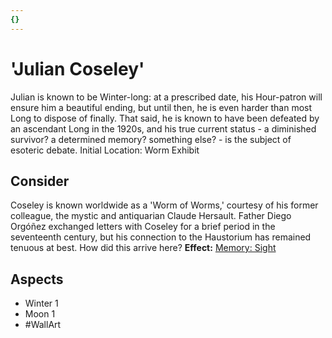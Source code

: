 ```yaml
---
{}
---
```

# 'Julian Coseley'
Julian is known to be Winter-long: at a prescribed date, his Hour-patron will ensure him a beautiful ending, but until then, he is even harder than most Long to dispose of finally. That said, he is known to have been defeated by an ascendant Long in the 1920s, and his true current status - a diminished survivor? a determined memory? something else? - is the subject of esoteric debate.
Initial Location: Worm Exhibit
## Consider
Coseley is known worldwide as a 'Worm of Worms,' courtesy of his former colleague, the mystic and antiquarian Claude Hersault. Father Diego Orgóñez exchanged letters with Coseley for a brief period in the seventeenth century, but his connection to the Haustorium has remained tenuous at best. How did this arrive here?
**Effect:** [Memory: Sight](https://uadaf.theevilroot.xyz/rowenarium/elements/mem.sight)
## Aspects
- Winter 1
- Moon 1
- #WallArt